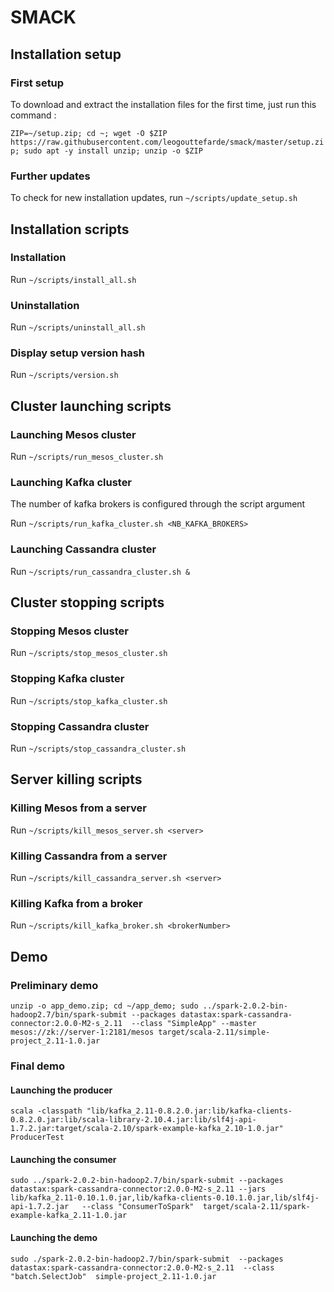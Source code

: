# SMACK

## Installation setup

### First setup

To download and extract the installation files for the first time, just run this command :

`ZIP=~/setup.zip; cd ~; wget -O $ZIP https://raw.githubusercontent.com/leogouttefarde/smack/master/setup.zip; sudo apt -y install unzip; unzip -o $ZIP`

### Further updates

To check for new installation updates, run `~/scripts/update_setup.sh`

## Installation scripts

### Installation

Run `~/scripts/install_all.sh`

### Uninstallation

Run `~/scripts/uninstall_all.sh`

### Display setup version hash

Run `~/scripts/version.sh`

## Cluster launching scripts

### Launching Mesos cluster

Run `~/scripts/run_mesos_cluster.sh`

### Launching Kafka cluster

The number of kafka brokers is configured through the script argument

Run `~/scripts/run_kafka_cluster.sh <NB_KAFKA_BROKERS>`

### Launching Cassandra cluster

Run `~/scripts/run_cassandra_cluster.sh &`


## Cluster stopping scripts

### Stopping Mesos cluster

Run `~/scripts/stop_mesos_cluster.sh`

### Stopping Kafka cluster

Run `~/scripts/stop_kafka_cluster.sh`

### Stopping Cassandra cluster

Run `~/scripts/stop_cassandra_cluster.sh`


## Server killing scripts

### Killing Mesos from a server

Run `~/scripts/kill_mesos_server.sh <server>`

### Killing Cassandra from a server

Run `~/scripts/kill_cassandra_server.sh <server>`

### Killing Kafka from a broker

Run `~/scripts/kill_kafka_broker.sh <brokerNumber>`

## Demo

### Preliminary demo

`unzip -o app_demo.zip; cd ~/app_demo; sudo ../spark-2.0.2-bin-hadoop2.7/bin/spark-submit --packages datastax:spark-cassandra-connector:2.0.0-M2-s_2.11  --class "SimpleApp" --master mesos://zk://server-1:2181/mesos target/scala-2.11/simple-project_2.11-1.0.jar`

### Final demo
#### Launching the producer
`scala -classpath "lib/kafka_2.11-0.8.2.0.jar:lib/kafka-clients-0.8.2.0.jar:lib/scala-library-2.10.4.jar:lib/slf4j-api-1.7.2.jar:target/scala-2.10/spark-example-kafka_2.10-1.0.jar" ProducerTest`

#### Launching the consumer
`sudo ../spark-2.0.2-bin-hadoop2.7/bin/spark-submit --packages datastax:spark-cassandra-connector:2.0.0-M2-s_2.11 --jars lib/kafka_2.11-0.10.1.0.jar,lib/kafka-clients-0.10.1.0.jar,lib/slf4j-api-1.7.2.jar   --class "ConsumerToSpark"  target/scala-2.11/spark-example-kafka_2.11-1.0.jar`

#### Launching the demo
`sudo ./spark-2.0.2-bin-hadoop2.7/bin/spark-submit  --packages datastax:spark-cassandra-connector:2.0.0-M2-s_2.11  --class "batch.SelectJob"  simple-project_2.11-1.0.jar`
